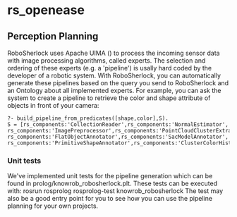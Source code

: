 # rs_openease

## Perception Planning
RoboSherlock uses Apache UIMA () to process the incoming sensor data with image processing algorithms, called experts. 
The selection and ordering of these experts (e.g. a 'pipeline') is usally hard coded by the developer of a robotic system. 
With RoboSherlock, you can automatically generate these pipelines based on the query you send to RoboSherlock and an Ontology about all implemented experts.
For example, you can ask the system to create a pipeline to retrieve the color and shape attribute of objects in front of your camera:
```
?- build_pipeline_from_predicates([shape,color],S).
S = [rs_components:'CollectionReader',rs_components:'NormalEstimator',
rs_components:'ImagePreprocessor',rs_components:'PointCloudClusterExtractor',
rs_components:'FlatObjectAnnotator',rs_components:'SacModelAnnotator',
rs_components:'PrimitiveShapeAnnotator',rs_components:'ClusterColorHistogramCalculator'].
```
### Unit tests
We've implemented unit tests for the pipeline generation which can be found in prolog/knowrob_robosherlock.plt. These tests can be executed with:
    rosrun rosprolog rosprolog-test knowrob_robosherlock
The test may also be a good entry point for you to see how you can use the pipeline planning for your own projects.
